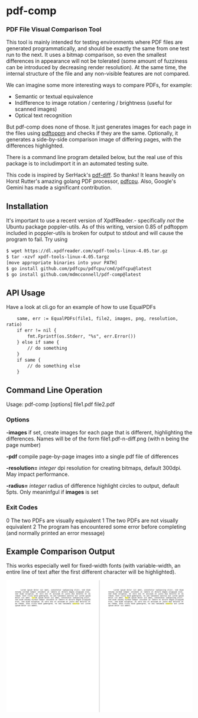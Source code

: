 # pdf-comp
### PDF File Visual Comparison Tool

This tool is mainly intended for testing environments where PDF files are generated programmatically, and should be exactly the same from one test run to the next.  It uses a bitmap comparison, so even the smallest differences in appearance will not be tolerated (some amount of fuzziness can be introduced by decreasing render resolution).  At the same time, the internal structure of the file and any non-visible features are not compared.

We can imagine some more interesting ways to compare PDFs, for example:

* Semantic or textual equivalence
* Indifference to image rotation / centering / brightness (useful for scanned images)
* Optical text recognition

But pdf-comp does none of those.  It just generates images for each page in the files using [pdftoppm](https://www.xpdfreader.com/pdftoppm-man.html) and checks if they are the same.  Optionally, it generates a side-by-side comparison image of differing pages, with the differences highlighted.

There is a command line program detailed below, but the real use of this package is to includimport it in an automated testing suite.

This code is inspired by SerHack's [pdf-diff](https://github.com/serhack/pdf-diff).  So thanks!  It leans heavily on Horst Rutter's amazing golang PDF processor, [pdfcpu](https://pdfcpu.io/). Also, Google's Gemini has made a significant contribution.

## Installation
It's important to use a recent version of XpdfReader.- specifically *not* the Ubuntu package poppler-utils.  As of this writing, version 0.85 of pdftoppm included in poppler-utils is broken for output to stdout and will cause the program to fail.
Try using 
```
$ wget https://dl.xpdfreader.com/xpdf-tools-linux-4.05.tar.gz
$ tar -xzvf xpdf-tools-linux-4.05.targz
[move appropriate binaries into your PATH]
$ go install github.com/pdfcpu/pdfcpu/cmd/pdfcpu@latest
$ go install github.com/mdmcconnell/pdf-comp@latest
```

## API Usage
Have a look at cli.go for an example of how to use EqualPDFs
```
	same, err := EqualPDFs(file1, file2, images, png, resolution, ratio)
	if err != nil {
		fmt.Fprintf(os.Stderr, "%s", err.Error())
	} else if same {
		// do something
	}
	if same {
		// do something else
	}
```

## Command Line Operation
Usage: pdf-comp [options] file1.pdf file2.pdf 

### Options

**-images** if set, create images for each page that is different, highlighting the differences.  Names will be of the form file1.pdf-n-diff.png (with n being the page number)

**-pdf** compile page-by-page images into a single pdf file of differences

**-resolution=** *integer* dpi resolution for creating bitmaps, default 300dpi.  May impact performance.

**-radius=** *integer* radius of difference highlight circles to output, default 5pts.  Only meaninfgul if **images** is set

### Exit Codes
0    The two PDFs are visually equivalent
1    The two PDFs are not visually equivalent
2    The program has encountered some error before completing (and normally printed an error message)

## Example Comparison Output
This works especially well for fixed-width fonts (with variable-width, an entire line of text after the first different character will be highlighted).


![Lorem comparison][def]


[def]: https://github.com/mdmcconnell/pdf-comp/blob/f8abf71bbb09771c9b248301c2e9822cee40a101/assets/loremM.pdf-1-diff.png "Differences highlighted"